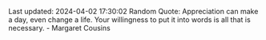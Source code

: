 Last updated: 2024-04-02 17:30:02
Random Quote: Appreciation can make a day, even change a life. Your willingness to put it into words is all that is necessary. - Margaret Cousins